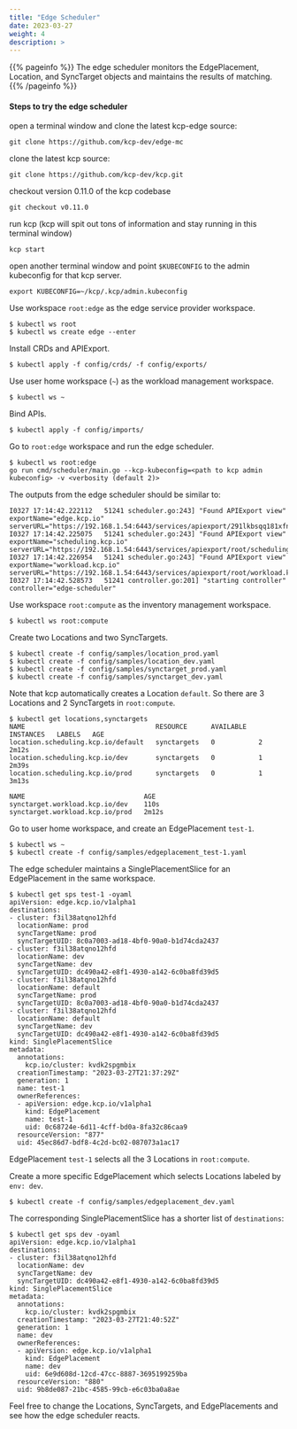 ```yaml
---
title: "Edge Scheduler"
date: 2023-03-27
weight: 4
description: >
---
```


{{% pageinfo %}}
The edge scheduler monitors the EdgePlacement, Location, and SyncTarget objects and maintains the results of matching.
{{% /pageinfo %}}

#### Steps to try the edge scheduler

open a terminal window and clone the latest kcp-edge source:
```console
git clone https://github.com/kcp-dev/edge-mc
```

clone the latest kcp source:
```console
git clone https://github.com/kcp-dev/kcp.git
```

checkout version 0.11.0 of the kcp codebase
```console
git checkout v0.11.0
```

run kcp (kcp will spit out tons of information and stay running in this terminal window)
```console
kcp start
```

open another terminal window and point `$KUBECONFIG` to the admin kubeconfig for that kcp server.
```console
export KUBECONFIG=~/kcp/.kcp/admin.kubeconfig
```

Use workspace `root:edge` as the edge service provider workspace.
```console
$ kubectl ws root
$ kubectl ws create edge --enter
```

Install CRDs and APIExport.
```console
$ kubectl apply -f config/crds/ -f config/exports/
```

Use user home workspace (`~`) as the workload management workspace.
```console
$ kubectl ws ~
```

Bind APIs.
```console
$ kubectl apply -f config/imports/
```

Go to `root:edge` workspace and run the edge scheduler.
```console
$ kubectl ws root:edge
go run cmd/scheduler/main.go --kcp-kubeconfig=<path to kcp admin kubeconfig> -v <verbosity (default 2)>
```

The outputs from the edge scheduler should be similar to:
```console
I0327 17:14:42.222112   51241 scheduler.go:243] "Found APIExport view" exportName="edge.kcp.io" serverURL="https://192.168.1.54:6443/services/apiexport/291lkbsqq181xfng/edge.kcp.io"
I0327 17:14:42.225075   51241 scheduler.go:243] "Found APIExport view" exportName="scheduling.kcp.io" serverURL="https://192.168.1.54:6443/services/apiexport/root/scheduling.kcp.io"
I0327 17:14:42.226954   51241 scheduler.go:243] "Found APIExport view" exportName="workload.kcp.io" serverURL="https://192.168.1.54:6443/services/apiexport/root/workload.kcp.io"
I0327 17:14:42.528573   51241 controller.go:201] "starting controller" controller="edge-scheduler"
```

Use workspace `root:compute` as the inventory management workspace.
```console
$ kubectl ws root:compute
```

Create two Locations and two SyncTargets.
```console
$ kubectl create -f config/samples/location_prod.yaml
$ kubectl create -f config/samples/location_dev.yaml
$ kubectl create -f config/samples/synctarget_prod.yaml
$ kubectl create -f config/samples/synctarget_dev.yaml
```

Note that kcp automatically creates a Location `default`. So there are 3 Locations and 2 SyncTargets in `root:compute`.
```console
$ kubectl get locations,synctargets
NAME                                 RESOURCE      AVAILABLE   INSTANCES   LABELS   AGE
location.scheduling.kcp.io/default   synctargets   0           2                    2m12s
location.scheduling.kcp.io/dev       synctargets   0           1                    2m39s
location.scheduling.kcp.io/prod      synctargets   0           1                    3m13s

NAME                              AGE
synctarget.workload.kcp.io/dev    110s
synctarget.workload.kcp.io/prod   2m12s
```

Go to user home workspace, and create an EdgePlacement `test-1`.
```console
$ kubectl ws ~
$ kubectl create -f config/samples/edgeplacement_test-1.yaml
```

The edge scheduler maintains a SinglePlacementSlice for an EdgePlacement in the same workspace.
```console
$ kubectl get sps test-1 -oyaml
apiVersion: edge.kcp.io/v1alpha1
destinations:
- cluster: f3il38atqno12hfd
  locationName: prod
  syncTargetName: prod
  syncTargetUID: 8c0a7003-ad18-4bf0-90a0-b1d74cda2437
- cluster: f3il38atqno12hfd
  locationName: dev
  syncTargetName: dev
  syncTargetUID: dc490a42-e8f1-4930-a142-6c0ba8fd39d5
- cluster: f3il38atqno12hfd
  locationName: default
  syncTargetName: prod
  syncTargetUID: 8c0a7003-ad18-4bf0-90a0-b1d74cda2437
- cluster: f3il38atqno12hfd
  locationName: default
  syncTargetName: dev
  syncTargetUID: dc490a42-e8f1-4930-a142-6c0ba8fd39d5
kind: SinglePlacementSlice
metadata:
  annotations:
    kcp.io/cluster: kvdk2spgmbix
  creationTimestamp: "2023-03-27T21:37:29Z"
  generation: 1
  name: test-1
  ownerReferences:
  - apiVersion: edge.kcp.io/v1alpha1
    kind: EdgePlacement
    name: test-1
    uid: 0c68724e-6d11-4cff-bd0a-8fa32c86caa9
  resourceVersion: "877"
  uid: 45ec86d7-bdf8-4c2d-bc02-087073a1ac17
```
EdgePlacement `test-1` selects all the 3 Locations in `root:compute`.

Create a more specific EdgePlacement which selects Locations labeled by `env: dev`.
```console
$ kubectl create -f config/samples/edgeplacement_dev.yaml
```

The corresponding SinglePlacementSlice has a shorter list of `destinations`:
```console
$ kubectl get sps dev -oyaml
apiVersion: edge.kcp.io/v1alpha1
destinations:
- cluster: f3il38atqno12hfd
  locationName: dev
  syncTargetName: dev
  syncTargetUID: dc490a42-e8f1-4930-a142-6c0ba8fd39d5
kind: SinglePlacementSlice
metadata:
  annotations:
    kcp.io/cluster: kvdk2spgmbix
  creationTimestamp: "2023-03-27T21:40:52Z"
  generation: 1
  name: dev
  ownerReferences:
  - apiVersion: edge.kcp.io/v1alpha1
    kind: EdgePlacement
    name: dev
    uid: 6e9d608d-12cd-47cc-8887-3695199259ba
  resourceVersion: "880"
  uid: 9b8de087-21bc-4585-99cb-e6c03ba0a8ae
```

Feel free to change the Locations, SyncTargets, and EdgePlacements and see how the edge scheduler reacts.
